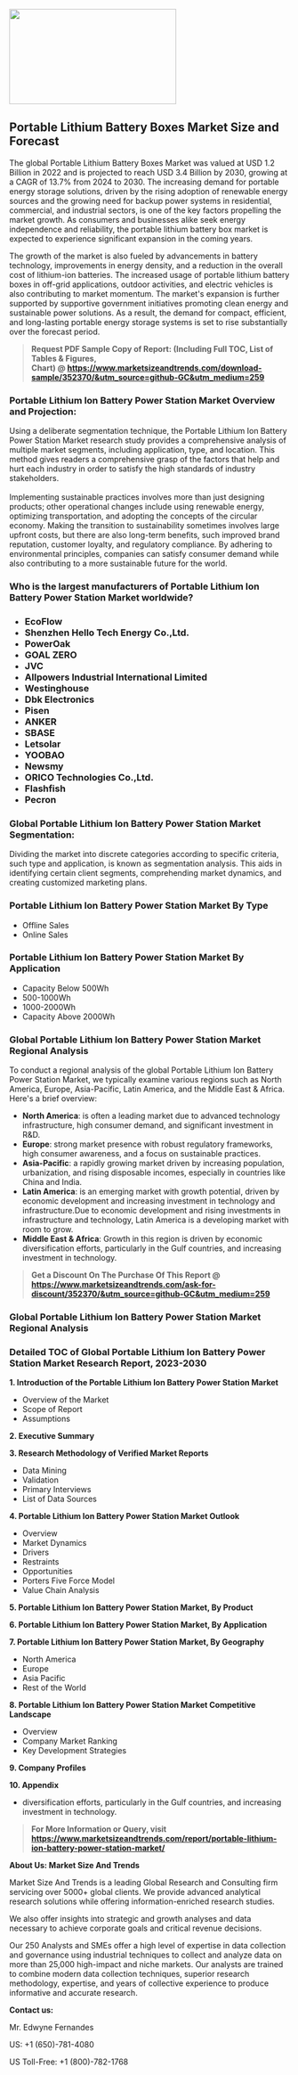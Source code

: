 <p><img class="alignnone size-medium wp-image-20088" src="https://ffe5etoiles.com/wp-content/uploads/2024/12/MST1-300x171.png" alt="" width="300" height="171" /></p><h2>Portable Lithium Battery Boxes Market Size and Forecast</h2><p>The global Portable Lithium Battery Boxes Market was valued at USD 1.2 Billion in 2022 and is projected to reach USD 3.4 Billion by 2030, growing at a CAGR of 13.7% from 2024 to 2030. The increasing demand for portable energy storage solutions, driven by the rising adoption of renewable energy sources and the growing need for backup power systems in residential, commercial, and industrial sectors, is one of the key factors propelling the market growth. As consumers and businesses alike seek energy independence and reliability, the portable lithium battery box market is expected to experience significant expansion in the coming years.</p><p>The growth of the market is also fueled by advancements in battery technology, improvements in energy density, and a reduction in the overall cost of lithium-ion batteries. The increased usage of portable lithium battery boxes in off-grid applications, outdoor activities, and electric vehicles is also contributing to market momentum. The market's expansion is further supported by supportive government initiatives promoting clean energy and sustainable power solutions. As a result, the demand for compact, efficient, and long-lasting portable energy storage systems is set to rise substantially over the forecast period.</p></p><blockquote id="" class=""><strong>Request PDF Sample Copy of Report: (Including Full TOC, List of Tables &amp; Figures, Chart)&nbsp;@&nbsp;<strong><a href="https://www.marketsizeandtrends.com/download-sample/352370/&utm_source=github-GC&utm_medium=259" target="_blank">https://www.marketsizeandtrends.com/download-sample/352370/&utm_source=github-GC&utm_medium=259</a></strong></strong></blockquote><h3 id="" class="">Portable Lithium Ion Battery Power Station Market&nbsp;Overview and Projection:</h3><p id="" class="">Using a deliberate segmentation technique, the Portable Lithium Ion Battery Power Station Market research study provides a comprehensive analysis of multiple market segments, including application, type, and location. This method gives readers a comprehensive grasp of the factors that help and hurt each industry in order to satisfy the high standards of industry stakeholders. <br /> <br />Implementing sustainable practices involves more than just designing products; other operational changes include using renewable energy, optimizing transportation, and adopting the concepts of the circular economy. Making the transition to sustainability sometimes involves large upfront costs, but there are also long-term benefits, such improved brand reputation, customer loyalty, and regulatory compliance. By adhering to environmental principles, companies can satisfy consumer demand while also contributing to a more sustainable future for the world.</p><h3 id="" class="">Who is the largest manufacturers of&nbsp;Portable Lithium Ion Battery Power Station Market worldwide?</h3><h3 class=""><p><ul><li>EcoFlow </li><li> Shenzhen Hello Tech Energy Co.,Ltd. </li><li> PowerOak </li><li> GOAL ZERO </li><li> JVC </li><li> Allpowers Industrial International Limited </li><li> Westinghouse </li><li> Dbk Electronics </li><li> Pisen </li><li> ANKER </li><li> SBASE </li><li> Letsolar </li><li> YOOBAO </li><li> Newsmy </li><li> ORICO Technologies Co.,Ltd. </li><li> Flashfish </li><li> Pecron</li></ul></p></h3><h3 id="" class="">Global&nbsp;Portable Lithium Ion Battery Power Station Market Segmentation:</h3><p id="" class="">Dividing the market into discrete categories according to specific criteria, such type and application, is known as segmentation analysis. This aids in identifying certain client segments, comprehending market dynamics, and creating customized marketing plans.</p><h3 id="" class="">Portable Lithium Ion Battery Power Station Market&nbsp;By Type</h3><p><p><ul><li>Offline Sales</li><li> Online Sales</p></li></ul></p></p><h3 id="" class="">Portable Lithium Ion Battery Power Station Market&nbsp;By Application</h3><p class=""><p><ul><li>Capacity Below 500Wh</li><li> 500-1000Wh</li><li> 1000-2000Wh</li><li> Capacity Above 2000Wh</li></ul></p></p><h3 id="" class="">Global Portable Lithium Ion Battery Power Station Market Regional Analysis</h3><p id="" class="">To conduct a regional analysis of the global Portable Lithium Ion Battery Power Station Market, we typically examine various regions such as North America, Europe, Asia-Pacific, Latin America, and the Middle East &amp; Africa. Here's a brief overview:</p><ul><li><strong>North America</strong>: is often a leading market due to advanced technology infrastructure, high consumer demand, and significant investment in R&amp;D.</li><li><strong>Europe</strong>: strong market presence with robust regulatory frameworks, high consumer awareness, and a focus on sustainable practices.</li><li><strong>Asia-Pacific</strong>: a rapidly growing market driven by increasing population, urbanization, and rising disposable incomes, especially in countries like China and India.</li><li><strong>Latin America</strong>: is an emerging market with growth potential, driven by economic development and increasing investment in technology and infrastructure.Due to economic development and rising investments in infrastructure and technology, Latin America is a developing market with room to grow.</li><li><strong>Middle East &amp; Africa</strong>: Growth in this region is driven by economic diversification efforts, particularly in the Gulf countries, and increasing investment in technology.</li></ul><blockquote id="" class=""><strong>Get a Discount On The Purchase Of This Report @ <strong><a href="https://www.marketsizeandtrends.com/ask-for-discount/352370/&utm_source=github-GC&utm_medium=259" target="_blank">https://www.marketsizeandtrends.com/ask-for-discount/352370/&utm_source=github-GC&utm_medium=259</a></strong></strong></blockquote><h3 id="" class="">Global Portable Lithium Ion Battery Power Station Market Regional Analysis</h3><h3 id="" class="">Detailed TOC of Global Portable Lithium Ion Battery Power Station Market Research Report, 2023-2030</h3><p id="" class=""><strong>1. Introduction of the Portable Lithium Ion Battery Power Station Market</strong></p><ul><li>Overview of the Market</li><li>Scope of Report</li><li>Assumptions</li></ul><p id="" class=""><strong>2. Executive Summary</strong></p><p id="" class=""><strong>3. Research Methodology of Verified Market Reports</strong></p><ul><li>Data Mining</li><li>Validation</li><li>Primary Interviews</li><li>List of Data Sources</li></ul><p id="" class=""><strong>4. Portable Lithium Ion Battery Power Station Market Outlook</strong></p><ul><li>Overview</li><li>Market Dynamics</li><li>Drivers</li><li>Restraints</li><li>Opportunities</li><li>Porters Five Force Model</li><li>Value Chain Analysis</li></ul><p id="" class=""><strong>5. Portable Lithium Ion Battery Power Station Market, By Product</strong></p><p id="" class=""><strong>6. Portable Lithium Ion Battery Power Station Market, By Application</strong></p><p id="" class=""><strong>7. Portable Lithium Ion Battery Power Station Market, By Geography</strong></p><ul><li>North America</li><li>Europe</li><li>Asia Pacific</li><li>Rest of the World</li></ul><p id="" class=""><strong>8. Portable Lithium Ion Battery Power Station Market Competitive Landscape</strong></p><ul><li>Overview</li><li>Company Market Ranking</li><li>Key Development Strategies</li></ul><p id="" class=""><strong>9. Company Profiles</strong></p><p id="" class=""><strong>10. Appendix</strong></p><ul><li>diversification efforts, particularly in the Gulf countries, and increasing investment in technology.</li></ul><blockquote id="" class=""><strong>For More Information or Query, visit <strong><strong><a href="https://www.marketsizeandtrends.com/report/portable-lithium-ion-battery-power-station-market/" target="_blank">https://www.marketsizeandtrends.com/report/portable-lithium-ion-battery-power-station-market/</a></strong></strong></strong></blockquote><p id="" class=""><strong>About Us: Market Size And Trends</strong></p><p id="" class="">Market Size And Trends is a leading Global Research and Consulting firm servicing over 5000+ global clients. We provide advanced analytical research solutions while offering information-enriched research studies.</p><p id="" class="">We also offer insights into strategic and growth analyses and data necessary to achieve corporate goals and critical revenue decisions.</p><p id="" class="">Our 250 Analysts and SMEs offer a high level of expertise in data collection and governance using industrial techniques to collect and analyze data on more than 25,000 high-impact and niche markets. Our analysts are trained to combine modern data collection techniques, superior research methodology, expertise, and years of collective experience to produce informative and accurate research.</p><p id="" class=""><strong>Contact us:</strong></p><p id="" class="">Mr. Edwyne Fernandes</p><p id="" class="">US: +1 (650)-781-4080</p><p id="" class="">US Toll-Free: +1 (800)-782-1768</p>

